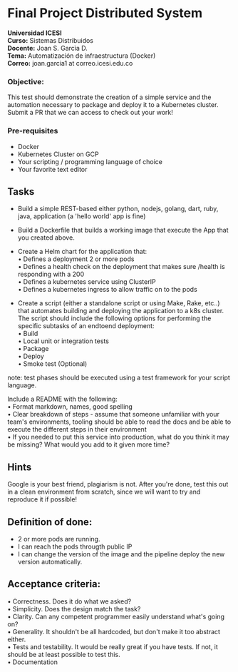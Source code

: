 # Final Project Distributed System

**Universidad ICESI**  
**Curso:** Sistemas Distribuidos  
**Docente:** Joan S. Garcìa D.  
**Tema:** Automatización de infraestructura (Docker)  
**Correo:** joan.garcia1 at correo.icesi.edu.co

### **Objective:**
This test should demonstrate the creation of a simple service and the automation necessary to package and deploy it to a Kubernetes cluster. Submit a PR that we can access to check out your work!

### Pre-requisites
- Docker
- Kubernetes Cluster on GCP
- Your scripting / programming language of choice 
- Your favorite text editor 

## Tasks 

- Build a simple REST-based either python, nodejs, golang, dart, ruby, java, application (a 'hello world' app is fine) 
- Build a Dockerfile that builds a working image that execute the App that you created above.
- Create a Helm chart for the application that:  
• Defines a deployment 2 or more pods  
• Defines a health check on the deployment that makes sure /health is responding with a 200  
• Defines a kubernetes service using ClusterIP  
• Defines a kubernetes ingress to allow traffic on to the pods 

- Create a script (either a standalone script or using Make, Rake, etc..) that automates building and deploying the application to a k8s cluster.
The script should include the following options for performing the specific subtasks of an endtoend deployment:  
• Build  
• Local unit or integration tests  
• Package  
• Deploy  
• Smoke test (Optional)

note: test phases should be executed using a test framework for your script language.  

Include a README with the following:  
• Format markdown, names, good spelling  
• Clear breakdown of steps - assume that someone unfamiliar with your team's environments, tooling should be able to read the docs and be able to execute the different steps in their environment  
• If you needed to put this service into production, what do you think it may be missing? What would you add to it given more time?  

## Hints

Google is your best friend, plagiarism is not. 
After you're done, test this out in a clean environment from scratch, since we will want to try and reproduce it if possible! 

## Definition of done:
- 2 or more pods are running. 
- I can reach the pods througth public IP  
- I can change the version of the image and the pipeline deploy the new version automatically.  

## Acceptance criteria:  

• Correctness. Does it do what we asked?  
• Simplicity. Does the design match the task?  
• Clarity. Can any competent programmer easily understand what's going on?  
• Generality. It shouldn't be all hardcoded, but don't make it too abstract either.  
• Tests and testability. It would be really great if you have tests. If not, it should be at least possible to test this.  
• Documentation  
